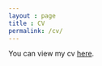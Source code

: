```yaml
---
layout : page
title : CV
permalink: /cv/
---
```




You can view my cv <a href="https://calvinnsmith.github.io/assets/calvin/calvin_cv.pdf">here</a>.